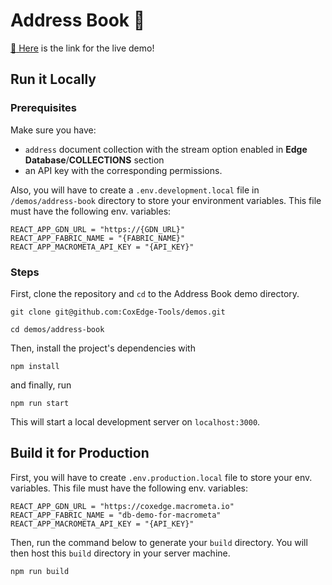 # Address Book :ledger:

[:link: Here](https://t6r8d2q9.stackpathcdn.com) is the link for the live demo!

## Run it Locally

### Prerequisites

Make sure you have:

-   `address` document collection with the stream option enabled in **Edge Database**/**COLLECTIONS** section
-   an API key with the corresponding permissions.

Also, you will have to create a `.env.development.local` file in `/demos/address-book` directory to store your environment variables. This file must have the following env. variables:

```
REACT_APP_GDN_URL = "https://{GDN_URL}"
REACT_APP_FABRIC_NAME = "{FABRIC_NAME}"
REACT_APP_MACROMETA_API_KEY = "{API_KEY}"
```

### Steps

First, clone the repository and `cd` to the Address Book demo directory.

```
git clone git@github.com:CoxEdge-Tools/demos.git
```

```
cd demos/address-book
```

Then, install the project's dependencies with

```
npm install
```

and finally, run

```
npm run start
```

This will start a local development server on `localhost:3000`.

## Build it for Production

First, you will have to create `.env.production.local` file to store your env. variables. This file must have the following env. variables:

```
REACT_APP_GDN_URL = "https://coxedge.macrometa.io"
REACT_APP_FABRIC_NAME = "db-demo-for-macrometa"
REACT_APP_MACROMETA_API_KEY = "{API_KEY}"
```

Then, run the command below to generate your `build` directory. You will then host this `build` directory in your server machine.

```
npm run build
```
